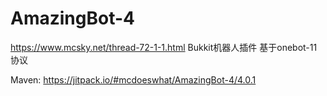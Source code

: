 # AmazingBot-4
https://www.mcsky.net/thread-72-1-1.html
Bukkit机器人插件
基于onebot-11协议

Maven: https://jitpack.io/#mcdoeswhat/AmazingBot-4/4.0.1
